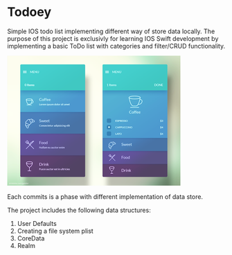 # Todoey

Simple IOS todo list implementing different way of store data locally. 
The purpose of this project is exclusivly for learning IOS Swift development by implementing a basic ToDo list with categories and filter/CRUD functionality. 

![screenshot](https://raw.githubusercontent.com/spagnolodesign/Todoey/master/screenshot-app.png)


Each commits is a phase with different implementation of data store.

The project includes the following data structures: 
1. User Defaults
2. Creating a file system plist
3. CoreData
4. Realm